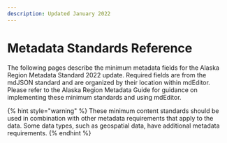 ```yaml
---
description: Updated January 2022
---
```


# Metadata Standards Reference

The following pages describe the minimum metadata fields for the Alaska Region Metadata Standard 2022 update.  Required fields are from the mdJSON standard and are organized by their location within mdEditor. Please refer to the Alaska Region Metadata Guide for guidance on implementing these minimum standards and using mdEditor.

{% hint style="warning" %}
These minimum content standards should be used in combination with other metadata requirements that apply to the data. Some data types, such as geospatial data, have additional metadata requirements.
{% endhint %}

####
